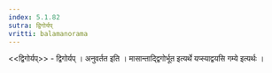 ```yaml
---
index: 5.1.82
sutra: द्विगोर्यप्‌
vritti: balamanorama
---
```


<<द्विगोर्यप्>> - द्विगोर्यप् । अनुवर्तत इति । मासान्ताद्द्विगोर्भूत इत्यर्थे यप्स्याद्वयसि गम्ये इत्यर्थः ।